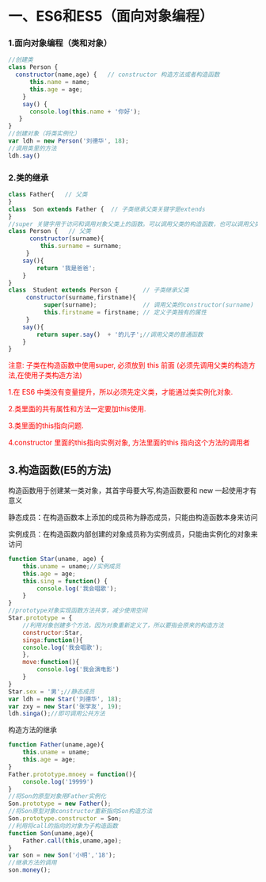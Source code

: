 <!---
"title": "ES6和ES5（面向对象编程）",
"author": "NanKe",
"describe": "ES6和ES5（面向对象编程）",
"update": "2021-5-16",
"readTime": "2min",
"type": "编程",
"fileName": "3"
--->
# 一、ES6和ES5（面向对象编程）

### 1.面向对象编程（类和对象）

``` js
//创建类
class Person {
  constructor(name,age) {   // constructor 构造方法或者构造函数
      this.name = name;
      this.age = age;
    }
    say() {
      console.log(this.name + '你好');
   }
}
//创建对象（将类实例化）
var ldh = new Person('刘德华', 18); 
//调用类里的方法
ldh.say()   
```

### 2.类的继承

``` js
class Father{   // 父类
} 
class  Son extends Father {  // 子类继承父类关键字是extends
}       
//super 关键字用于访问和调用对象父类上的函数。可以调用父类的构造函数，也可以调用父类的普通函数
class Person {   // 父类
      constructor(surname){
         this.surname = surname;
     }
    say(){
        return '我是爸爸';
    }
} 
class  Student extends Person {       // 子类继承父类
     constructor(surname,firstname){
          super(surname);             // 调用父类的constructor(surname)
		  this.firstname = firstname; // 定义子类独有的属性
     }
    say(){ 
        return super.say()  + '的儿子';//调用父类的普通函数
    }
}
```

<font  color="red">  注意: 子类在构造函数中使用super, 必须放到 this 前面  (必须先调用父类的构造方法,在使用子类构造方法) </font>

<font color=red>1.在 ES6 中类没有变量提升，所以必须先定义类，才能通过类实例化对象.</font>

<font color=red>2.类里面的共有属性和方法一定要加this使用.</font>

<font color=red>3.类里面的this指向问题. </font>

<font color=red>4.constructor 里面的this指向实例对象, 方法里面的this 指向这个方法的调用者 </font>

## 3.构造函数(E5的方法)

构造函数用于创建某一类对象，其首字母要大写,构造函数要和 new 一起使用才有意义

静态成员：在构造函数本上添加的成员称为静态成员，只能由构造函数本身来访问 

实例成员：在构造函数内部创建的对象成员称为实例成员，只能由实例化的对象来访问

``` js
function Star(uname, age) {
    this.uname = uname;//实例成员
    this.age = age;
    this.sing = function() {
        console.log('我会唱歌');
    }
}
//prototype对象实现函数方法共享，减少使用空间
Star.prototype = {
    //利用对象创建多个方法，因为对象重新定义了，所以要指会原来的构造方法
    constructor:Star,
    singa:function(){
    console.log('我会唱歌');
	},
    move:function(){
        console.log('我会演电影')
    }
}
Star.sex = '男';//静态成员
var ldh = new Star('刘德华', 18);
var zxy = new Star('张学友', 19);
ldh.singa();//即可调用公共方法
```

构造方法的继承

``` js
function Father(uname,age){
    this.uname = uname;
    this.age = age;
}
Father.prototype.mnoey = function(){
    console.log('19999')
}
//将Son的原型对象用Father实例化
Son.prototype = new Father();
//将Son原型对象constructor重新指向Son构造方法
Son.prototype.constructor = Son;
//利用将call的指向的对象为子构造函数
function Son(uname,age){
    Father.call(this,uname,age);
}
var son = new Son('小明','18');
//继承方法的调用
son.money();
```

